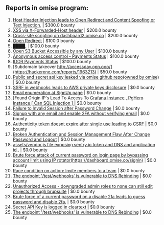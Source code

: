 ## Reports in omise program:
1. [Host Header Injection leads to Open Redirect and Content Spoofing or Text Injection.](https://hackerone.com/reports/1444675) | $300.0 bounty
2. [XSS via X-Forwarded-Host header](https://hackerone.com/reports/1392935) | $200.0 bounty
3. [Cross-site scripting on dashboard2.omise.co](https://hackerone.com/reports/1532858) | $200.0 bounty
4. [Open Redirect](https://hackerone.com/reports/504751) | $100.0 bounty
5. [████.](https://hackerone.com/reports/1046697) | $100.0 bounty
6. [Open S3 Bucket Accessible by any  User](https://hackerone.com/reports/1474017) | $100.0 bounty
7. [Anonymous access control - Payments Status](https://hackerone.com/reports/1546726) | $100.0 bounty
8. [IDOR Payments Status](https://hackerone.com/reports/1538669) | $100.0 bounty
9. [Subdomain takeover http://accessday.opn.ooo/](https://hackerone.com/reports/1963213) | $50.0 bounty
10. [Public and secret api key leaked via omise github repo(owned by omise)](https://hackerone.com/reports/508024) | $0.0 bounty
11. [SSRF in webhooks leads to AWS private keys disclosure](https://hackerone.com/reports/508459) | $0.0 bounty
12. [Email enumeration at SignUp page](https://hackerone.com/reports/666722) | $0.0 bounty
13. [Found Origin IP's Lead To Access To [ Grafana Instance , PgHero Instance [ Can SQL Injection ]  ](https://hackerone.com/reports/687908) | $0.0 bounty
14. [Failure to Invalid Session after Password Change](https://hackerone.com/reports/514577) | $0.0 bounty
15. [Signup with any email and enable 2FA without verifying email](https://hackerone.com/reports/699200) | $0.0 bounty
16. [Authenticity token doesnt expire after single use leading to CSRF](https://hackerone.com/reports/919112) | $0.0 bounty
17. [Broken Authentication and Session Management Flaw After Change Password and Logout](https://hackerone.com/reports/634488) | $0.0 bounty
18. [assets/vendor.js file exposing sentry.io token and DNS and application id .](https://hackerone.com/reports/1038129) | $0.0 bounty
19. [Brute force attack of current password on  login page by bypassing account limit using IP rotator(https://dashboard.omise.co/signin)](https://hackerone.com/reports/1466967) | $0.0 bounty
20. [Race condition on action: Invite members to a team](https://hackerone.com/reports/1285538) | $0.0 bounty
21. [The endpoint '/test/webhooks' is vulnerable to DNS Rebinding](https://hackerone.com/reports/1379656) | $0.0 bounty
22. [Unauthorized Access - downgraded admin roles to none can still edit projects through brupsuite](https://hackerone.com/reports/1607756) | $0.0 bounty
23. [Brute force of a current password on a disable 2fa leads to guess password and disable 2fa.](https://hackerone.com/reports/1465277) | $0.0 bounty
24. [Secret API Key is logged in cleartext ](https://hackerone.com/reports/1662194) | $0.0 bounty
25. [The endpoint '/test/webhooks' is vulnerable to DNS Rebinding](https://hackerone.com/reports/1716069) | $0.0 bounty
